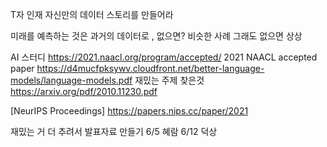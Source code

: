 T자 인재 자신만의 데이터 스토리를 만들어라

미래를 예측하는 것은 과거의 데이터로 , 없으면? 비슷한 사례 그래도 없으면 상상 

AI 스터디 
https://2021.naacl.org/program/accepted/ 2021 NAACL accepted paper
https://d4mucfpksywv.cloudfront.net/better-language-models/language-models.pdf
재밌는 주제 찾은것 https://arxiv.org/pdf/2010.11230.pdf

[NeurIPS Proceedings]
https://papers.nips.cc/paper/2021

재밌는 거 더 추려서 발표자료 만들기 6/5 혜람 6/12 덕상 
